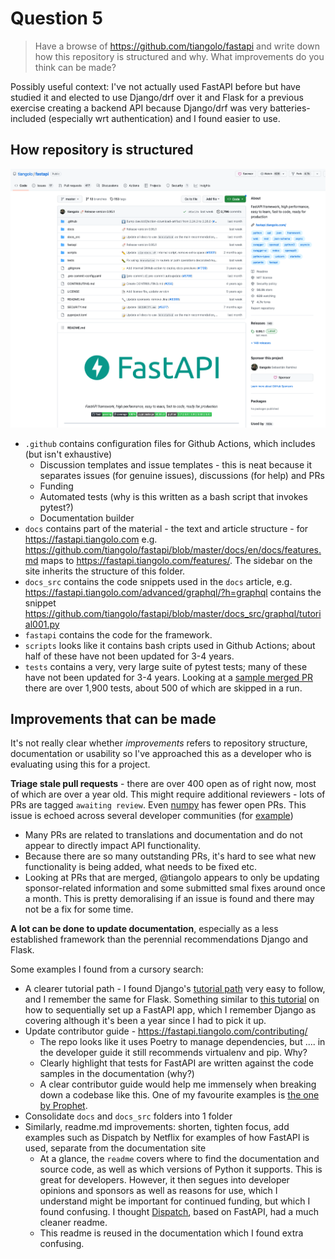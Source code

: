 # Question 5

> Have a browse of https://github.com/tiangolo/fastapi and write down how this repository is structured and why. What improvements do you think can be made?

Possibly useful context: I've not actually used FastAPI before but have studied it and elected to use Django/drf over it and Flask for a previous exercise creating a backend API because Django/drf was very batteries-included (especially wrt authentication) and I found easier to use. 

## How repository is structured 

![fastapi](/images/fastapi.png)

* `.github` contains configuration files for Github Actions, which includes (but isn't exhaustive)
    * Discussion templates and issue templates - this is neat because it separates issues (for genuine issues), discussions (for help) and PRs
    * Funding 
    * Automated tests (why is this written as a bash script that invokes pytest?)
    * Documentation builder
* `docs` contains part of the material - the text and article structure - for https://fastapi.tiangolo.com e.g. https://github.com/tiangolo/fastapi/blob/master/docs/en/docs/features.md maps to https://fastapi.tiangolo.com/features/. The sidebar on the site inherits the structure of this folder. 
* `docs_src` contains the code snippets used in the `docs` article, e.g. https://fastapi.tiangolo.com/advanced/graphql/?h=graphql contains the snippet https://github.com/tiangolo/fastapi/blob/master/docs_src/graphql/tutorial001.py
* `fastapi` contains the code for the framework. 
* `scripts` looks like it contains bash cripts used in Github Actions; about half of these have not been updated for 3-4 years. 
* `tests` contains a very, very large suite of pytest tests; many of these have not been updated for 3-4 years. Looking at a [sample merged PR](https://github.com/tiangolo/fastapi/pull/9315/checks) there are over 1,900 tests, about 500 of which are skipped in a run. 

## Improvements that can be made 

It's not really clear whether *improvements* refers to repository structure, documentation or usability so I've approached this as a developer who is evaluating using this for a project.

**Triage stale pull requests** - there are over 400 open as of right now, most of which are over a year old. This might require additional reviewers - lots of PRs are tagged `awaiting review`. Even [numpy](https://github.com/numpy/numpy) has fewer open PRs. This issue is echoed across several developer communities (for [example](https://www.reddit.com/r/Python/comments/xk6ppx/fastapi_vs_quart_again/))
* Many PRs are related to translations and documentation and do not appear to directly impact API functionality. 
* Because there are so many outstanding PRs, it's hard to see what new functionality is being added, what needs to be fixed etc. 
* Looking at PRs that are merged, @tiangolo appears to only be updating sponsor-related information and some submitted smal fixes around once a month. This is pretty demoralising if an issue is found and there may not be a fix for some time. 

**A lot can be done to update documentation**, especially as a less established framework than the perennial recommendations Django and Flask. 

Some examples I found from a cursory search: 
* A clearer tutorial path - I found Django's [tutorial path](https://docs.djangoproject.com/en/4.2/intro/) very easy to follow, and I remember the same for Flask. Something similar to [this tutorial](https://testdriven.io/courses/tdd-fastapi/pytest-setup/) on how to sequentially set up a FastAPI app, which I remember Django as covering although it's been a year since I had to pick it up. 
* Update contributor guide - https://fastapi.tiangolo.com/contributing/
    * The repo looks like it uses Poetry to manage dependencies, but .... in the developer guide it still recommends virtualenv and pip. Why? 
    * Clearly highlight that tests for FastAPI are written against the code samples in the documentation (why?)
    * A clear contributor guide would help me immensely when breaking down a codebase like this. One of my favourite examples is [the one by Prophet](https://facebook.github.io/prophet/docs/contributing.html).
* Consolidate `docs` and `docs_src` folders into 1 folder
* Similarly, readme.md improvements: shorten, tighten focus, add examples such as Dispatch by Netflix for examples of how FastAPI is used, separate from the documentation site
    * At a glance, the `readme` covers where to find the documentation and source code, as well as which versions of Python it supports. This is great for developers. However, it then segues into developer opinions and sponsors as well as reasons for use, which I understand might be important for continued funding, but which I found confusing. I thought [Dispatch](https://github.com/Netflix/dispatch), based on FastAPI, had a much cleaner readme. 
    * This readme is reused in the documentation which I found extra confusing. 
